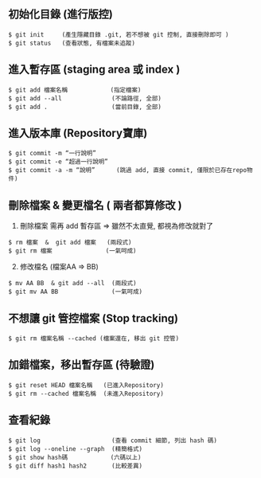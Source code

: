 ## 初始化目錄 (進行版控)
```
$ git init     (產生隱藏目錄 .git, 若不想被 git 控制, 直接刪除即可 )
$ git status   (查看狀態, 有檔案未追蹤)
```
## 進入暫存區 (staging area 或 index )
```
$ git add 檔案名稱            (指定檔案)
$ git add --all              (不論路徑, 全部)
$ git add .                  (當前目錄, 全部)
```
## 進入版本庫 (Repository寶庫)
```
$ git commit -m “一行說明” 
$ git commit -e “超過一行說明”
$ git commit -a -m “說明”      (跳過 add, 直接 commit, 僅限於已存在repo物件)
```

## 刪除檔案 & 變更檔名 ( 兩者都算修改 )
1. 刪除檔案 需再 add 暫存區 => 雖然不太直覺, 都視為修改就對了
```
$ rm 檔案  &  git add 檔案   (兩段式)
$ git rm 檔案               (一氣呵成)
```
2. 修改檔名 (檔案AA => BB)
```
$ mv AA BB  & git add --all  (兩段式)
$ git mv AA BB               (一氣呵成)
```

## 不想讓 git 管控檔案 (Stop tracking)
```
$ git rm 檔案名稱 --cached (檔案還在, 移出 git 控管)
```

## 加錯檔案，移出暫存區 (待驗證)
```
$ git reset HEAD 檔案名稱   (已進入Repository)
$ git rm --cached 檔案名稱  (未進入Repository)
```

## 查看紀錄
```
$ git log                    (查看 commit 細節, 列出 hash 碼)
$ git log --oneline --graph  (精簡格式)
$ git show hash碼            (六碼以上)
$ git diff hash1 hash2       (比較差異)
```
